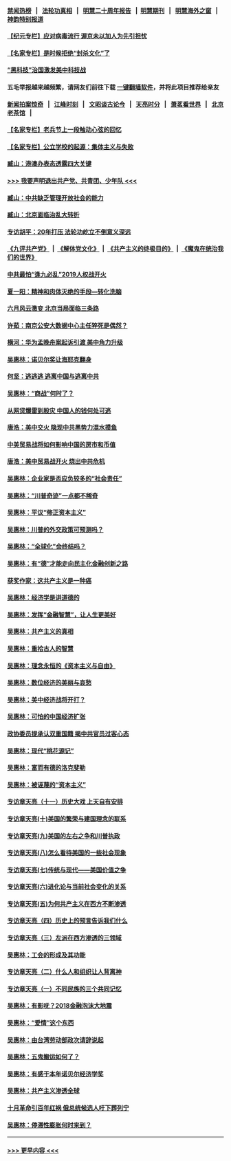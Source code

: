 #### [禁闻热榜](热点新闻.md?=0)  &nbsp;&nbsp;|&nbsp;&nbsp; [法轮功真相](https://github.com/gfw-breaker/truth/blob/master/README.md?=0) &nbsp;&nbsp;|&nbsp;&nbsp; [明慧二十周年报告](https://github.com/gfw-breaker/mh-reports/blob/master/README.md?=0) &nbsp;&nbsp;|&nbsp;&nbsp;[明慧期刊](https://github.com/gfw-breaker/mh-qikan) &nbsp;&nbsp;|&nbsp;&nbsp; [明慧海外之窗](https://github.com/gfw-breaker/mh-news/blob/master/README.md?=0) &nbsp;&nbsp;|&nbsp;&nbsp; [神韵特别报道](https://github.com/gfw-breaker/mh-news/blob/master/shenyun.md?=0)
#### [【纪元专栏】应对病毒流行 渥京未以加人为先引担忧](../pages/nsc423/n11875714.md?t=03010902) 
#### [【名家专栏】是时候拒绝“封杀文化”了](../pages/nsc423/n11814093.md?t=03010902) 
#### [“黑科技”治国激发美中科技战](../pages/nsc423/n11638056.md?t=03010902) 
#### 五毛举报越来越频繁，请网友们前往下载 [一键翻墙软件](https://github.com/gfw-breaker/ssr-accounts)，并将此项目推荐给亲友
#### [新闻拍案惊奇](https://github.com/gfw-breaker/banned-news/blob/master/pages/link4.md) &nbsp;&nbsp;|&nbsp;&nbsp; [江峰时刻](https://github.com/gfw-breaker/banned-news/blob/master/pages/link4.md) &nbsp;&nbsp;|&nbsp;&nbsp; [文昭谈古论今](https://github.com/gfw-breaker/banned-news/blob/master/pages/link4.md) &nbsp;&nbsp;|&nbsp;&nbsp; [天亮时分](https://github.com/gfw-breaker/banned-news/blob/master/pages/link4.md) &nbsp;&nbsp;|&nbsp;&nbsp; [萧茗看世界](https://github.com/gfw-breaker/banned-news/blob/master/pages/link4.md) &nbsp;&nbsp;|&nbsp;&nbsp; [北京老茶馆](https://github.com/gfw-breaker/banned-news/blob/master/pages/link4.md) &nbsp;&nbsp;|&nbsp;&nbsp; 
#### [【名家专栏】老兵节上一段触动心弦的回忆](../pages/nsc423/n11646016.md?t=03010902) 
#### [【名家专栏】公立学校的起源：集体主义与失败](../pages/nsc423/n11601833.md?t=03010902) 
#### [臧山：港澳办表态透露四大关键](../pages/nsc423/n11421628.md?t=03010902) 
#### [>>> 我要声明退出共产党、共青团、少年队 <<<](https://github.com/begood0513/goodnews/blob/master/quit/letter.md) 
#### [臧山：中共缺乏管理开放社会的能力](../pages/nsc423/n11407457.md?t=03010902) 
#### [臧山：北京面临治乱大转折](../pages/nsc423/n11406895.md?t=03010902) 
#### [专访胡平：20年打压 法轮功屹立不倒意义深远](../pages/nsc423/n11398800.md?t=03010902) 
#### [《九评共产党》](https://github.com/begood0513/9ping.md/blob/master/README.md) &nbsp;|&nbsp; [《解体党文化》](../../../../jtdwh.md/blob/master/README.md)  &nbsp;|&nbsp; [《共产主义的终极目的》](../../../../gczydzjmd.md/blob/master/README.md) &nbsp;|&nbsp; [《魔鬼在统治我们的世界》](../../../../mgztzwmdsj.md/blob/master/README.md) 
#### [中共最怕“逢九必乱”2019人权战开火](../pages/nsc423/n11385248.md?t=03010902) 
#### [夏一阳：精神和肉体灭绝的手段—转化洗脑](../pages/nsc423/n11368250.md?t=03010902) 
#### [六月风云激变 北京当局面临三条路](../pages/nsc423/n11313668.md?t=03010902) 
#### [许茹：南京公安大数据中心主任猝死是偶然？](../pages/nsc423/n11064744.md?t=03010902) 
#### [横河：华为孟晚舟案起诉引渡 美中角力升级](../pages/nsc423/n11027230.md?t=03010902) 
#### [吴惠林：诺贝尔奖让海耶克翻身](../pages/nsc423/n10890049.md?t=03010902) 
#### [何坚：逃逃逃 逃离中国与逃离中共](../pages/nsc423/n10592891.md?t=03010902) 
#### [吴惠林：“商战”何时了？](../pages/nsc423/n10573558.md?t=03010902) 
#### [从网贷爆雷到股灾 中国人的钱何处可逃](../pages/nsc423/n10572800.md?t=03010902) 
#### [唐浩：美中交火 隐现中共黑势力混水摸鱼](../pages/nsc423/n10544040.md?t=03010902) 
#### [中美贸易战将如何影响中国的房市和币值](../pages/nsc423/n10543697.md?t=03010902) 
#### [唐浩：美中贸易战开火 烧出中共危机](../pages/nsc423/n10540126.md?t=03010902) 
#### [吴惠林：企业家是否应负较多的“社会责任”](../pages/nsc423/n10535022.md?t=03010902) 
#### [吴惠林：“川普奇迹”一点都不稀奇](../pages/nsc423/n10512808.md?t=03010902) 
#### [吴惠林：平议“修正资本主义”](../pages/nsc423/n10495724.md?t=03010902) 
#### [吴惠林：川普的外交政策可预测吗？](../pages/nsc423/n10462387.md?t=03010902) 
#### [吴惠林：“全球化”会终结吗？](../pages/nsc423/n10452838.md?t=03010902) 
#### [吴惠林：有“德”才能走向民主化金融创新之路](../pages/nsc423/n10432292.md?t=03010902) 
#### [获奖作家：这共产主义是一种癌](../pages/nsc423/n10431541.md?t=03010902) 
#### [吴惠林：经济学是讲道德的](../pages/nsc423/n10398014.md?t=03010902) 
#### [吴惠林：发挥“金融智慧”，让人生更美好](../pages/nsc423/n10375019.md?t=03010902) 
#### [吴惠林：共产主义的真相](../pages/nsc423/n10351394.md?t=03010902) 
#### [吴惠林：重拾古人的智慧](../pages/nsc423/n10337691.md?t=03010902) 
#### [吴惠林：理念永恒的《资本主义与自由》](../pages/nsc423/n10316274.md?t=03010902) 
#### [吴惠林：数位经济的美丽与哀愁](../pages/nsc423/n10292946.md?t=03010902) 
#### [吴惠林：美中经济战将开打？](../pages/nsc423/n10258825.md?t=03010902) 
#### [吴惠林：可怕的中国经济扩张](../pages/nsc423/n10219147.md?t=03010902) 
#### [政协委员提承认双重国籍 揭中共官员过客心态](../pages/nsc423/n10208809.md?t=03010902) 
#### [吴惠林：现代“桃花源记”](../pages/nsc423/n10185234.md?t=03010902) 
#### [吴惠林：富而有德的洛克斐勒](../pages/nsc423/n10142264.md?t=03010902) 
#### [吴惠林：被诬蔑的“资本主义”](../pages/nsc423/n10124816.md?t=03010902) 
#### [专访章天亮（十一）历史大戏 上天自有安排](../pages/nsc423/n10094905.md?t=03010902) 
#### [专访章天亮(十)美国的繁荣与建国理念的联系](../pages/nsc423/n10094899.md?t=03010902) 
#### [专访章天亮(九)美国的左右之争和川普执政](../pages/nsc423/n10094889.md?t=03010902) 
#### [专访章天亮(八)怎么看待美国的一些社会现象](../pages/nsc423/n10094857.md?t=03010902) 
#### [专访章天亮(七)传统与现代——美国价值之争](../pages/nsc423/n10093140.md?t=03010902) 
#### [专访章天亮(六)进化论与当前社会变化的关系](../pages/nsc423/n10092036.md?t=03010902) 
#### [专访章天亮(五)为何共产主义在西方不断渗透](../pages/nsc423/n10083620.md?t=03010902) 
#### [专访章天亮（四）历史上的预言告诉我们什么](../pages/nsc423/n10083606.md?t=03010902) 
#### [专访章天亮（三）左派在西方渗透的三领域](../pages/nsc423/n10081115.md?t=03010902) 
#### [吴惠林：工会的形成及其功能](../pages/nsc423/n10080633.md?t=03010902) 
#### [专访章天亮（二）什么人和组织让人背离神](../pages/nsc423/n10076637.md?t=03010902) 
#### [专访章天亮（一）不同民族的三个共同记忆](../pages/nsc423/n10074188.md?t=03010902) 
#### [吴惠林：有影呒？2018金融泡沫大地震](../pages/nsc423/n10040534.md?t=03010902) 
#### [吴惠林：“爱情”这个东西](../pages/nsc423/n10019423.md?t=03010902) 
#### [吴惠林：由台湾劳动部政次请辞说起](../pages/nsc423/n9979679.md?t=03010902) 
#### [吴惠林：五鬼搬运如何了？](../pages/nsc423/n9925338.md?t=03010902) 
#### [吴惠林：有感于本年诺贝尔经济学奖](../pages/nsc423/n9871883.md?t=03010902) 
#### [吴惠林：共产主义渗透全球](../pages/nsc423/n9812748.md?t=03010902) 
#### [十月革命引百年红祸 俄总统候选人吁下葬列宁](../pages/nsc423/n9810182.md?t=03010902) 
#### [吴惠林：停滞性膨胀何时来到？](../pages/nsc423/n9764136.md?t=03010902) 

----
#### [ >>> 更早内容 <<< ](../indexes/nsc423-earlier.md)
